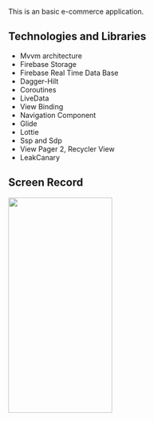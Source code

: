 This is an basic e-commerce application.

## Technologies and Libraries 
- Mvvm architecture
- Firebase Storage
- Firebase Real Time Data Base
- Dagger-Hilt
- Coroutines
- LiveData
- View Binding
- Navigation Component
- Glide 
- Lottie
- Ssp and Sdp
- View Pager 2, Recycler View
- LeakCanary

## Screen Record
<img src="https://github.com/oktayagca/MobirollerTask/blob/master/ss/screenRecord.gif"  width="208" height="432"/>

